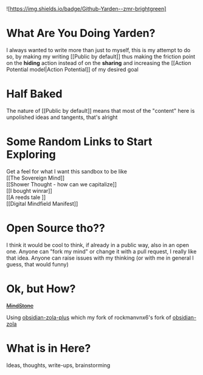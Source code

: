 ![https://img.shields.io/badge/Github-Yarden--zmr-brightgreen]
# What Are You Doing Yarden?
I always wanted to write more than just to myself, this is my attempt to do so, by making my writing [[Public by default]] thus making the friction point on the **hiding** action instead of on the **sharing** and increasing the [[Action Potential model|Action Potential]] of my desired goal

# Half Baked
The nature of [[Public by default]] means that most of the "content" here is unpolished ideas and tangents, that's alright

# Some Random Links to Start Exploring
Get a feel for what I want this sandbox to be like  
[[The Sovereign Mind]]  
[[Shower Thought - how can we capitalize]]  
[[I bought winrar]]  
[[A reeds tale ]]  
[[Digital Mindfield Manifest]]  

# Open Source tho??
I think it would be cool to think, if already in a public way, also in an open one. Anyone can "fork my mind" or change it with a pull request, I really like that idea. Anyone can raise issues with my thinking (or with me in general I guess, that would funny)

# Ok, but How?
~~[MindStone](https://mindstone.tuancao.me/)~~  

Using [obsidian-zola-plus](https://github.com/Yarden-zmr/obsidian-zola-plus) which my fork of rockmanvnx6's fork of [obsidian-zola](https://github.com/ppeetteerrs/obsidian-zola)

# What is in Here?
Ideas, thoughts, write-ups, brainstorming
